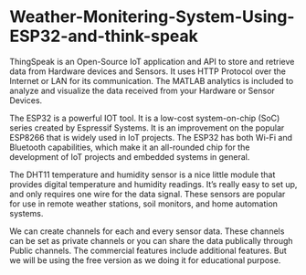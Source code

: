 # Weather-Monitering-System-Using-ESP32-and-think-speak
ThingSpeak is an Open-Source IoT application and API to store and retrieve data from Hardware devices and Sensors.
It uses HTTP Protocol over the Internet or LAN for its communication. 
The MATLAB analytics is included to analyze and visualize the data received from your Hardware or Sensor Devices.


The ESP32 is a powerful IOT tool. It is a low-cost system-on-chip (SoC) series created by Espressif Systems. 
It is an improvement on the popular ESP8266 that is widely used in IoT projects. The ESP32 has both Wi-Fi and Bluetooth capabilities, 
which make it an all-rounded chip for the development of IoT projects and embedded systems in general.

The DHT11 temperature and humidity sensor is a nice little module that provides digital temperature and humidity readings.
It’s really easy to set up, and only requires one wire for the data signal. These sensors are popular for use in remote weather stations,
soil monitors, and home automation systems.


We can create channels for each and every sensor data. These channels can be set as private channels or you can share the data publically through Public channels.
The commercial features include additional features.
But we will be using the free version as we doing it for educational purpose.
